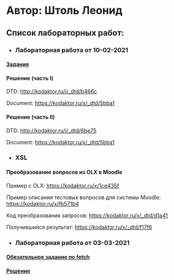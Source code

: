 # Автор: Штоль Леонид

## Список лабораторных работ:

* ### Лабораторная работа от 10-02-2021

#### [Задание](https://kodaktor.ru/g/xml_intro)
#### Решение (часть I)
DTD: http://kodaktor.ru/j/_dtd/b466c

Document: https://kodaktor.ru/x/_dtd/5bba1

#### Решение (часть II)
DTD: http://kodaktor.ru/j/_dtd/6be75

Document: https://kodaktor.ru/x/_dtd/5bba1

* ### XSL

#### Преобразование вопросов из OLX в Moodle

Пример с OLX: https://kodaktor.ru/x/1ce435f

Пример описания тестовых вопросов для системы Moodle: https://kodaktor.ru/x/fb571b4

Код преобразования запросов: https://kodaktor.ru/x/_dtd/d1a41

Получившийся результат: https://kodaktor.ru/x/_dtd/f17f6

* ### Лабораторная работа от 03-03-2021

#### [Обязательное задание по fetch](https://kodaktor.ru/async_tasks)
#### [Решение](https://kodaktor.ru/g/_async_tasks_bcfa6)
